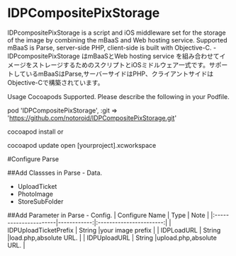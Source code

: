 # IDPCompositePixStorage
IDPcompositePixStorage is a script and iOS middleware set for the storage of the image by combining the mBaaS and Web hosting service. Supported mBaaS is Parse, server-side PHP, client-side is built with Objective-C. - IDPcompositePixStorage はmBaaSとWeb hosting service を組み合わせてイメージをストレージするためのスクリプトとiOSミドルウェア一式です。サポートしているmBaaSはParse,サーバーサイドはPHP、クライアントサイドはObjective-Cで構築されています。

Usage
Cocoapods Supported. Please describe the following in your Podfile.

pod 'IDPCompositePixStorage', :git => 'https://github.com/notoroid/IDPCompositePixStorage.git'

cocoapod install
or

cocoapod update
open [yourproject].xcworkspace


#Configure Parse

##Add Classses in Parse - Data.
- UploadTicket
- PhotoImage
- StoreSubFolder

##Add Parameter in Parse - Config.
| Configure Name        | Type        |         Note            |
|:----------------------|------------:|:-----------------------:|
| IDPUploadTicketPrefix |      String |your image prefix        |
| IDPLoadURL            |      String |load.php,absolute URL.   |
| IDPUploadURL          |      String |upload.php,absolute URL. |



